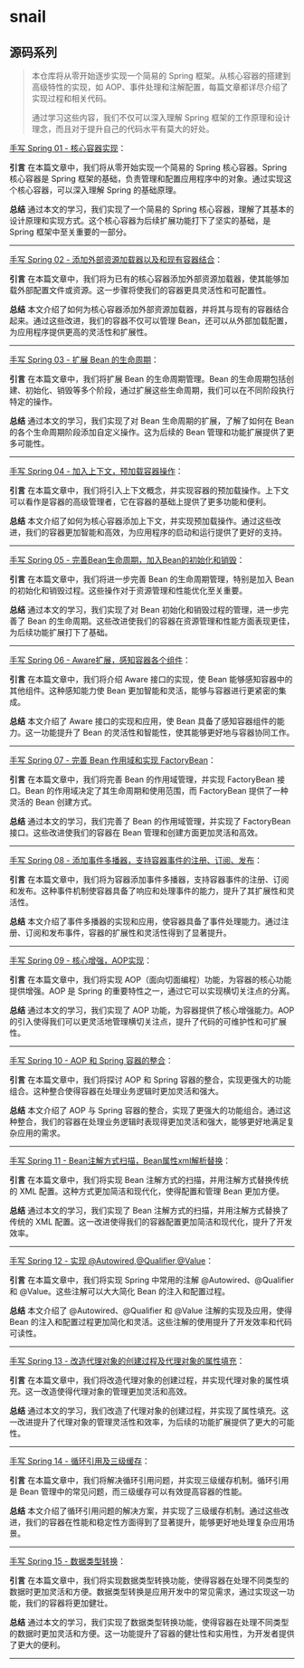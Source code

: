# snail

## 源码系列

> 本仓库将从零开始逐步实现一个简易的 Spring 框架。从核心容器的搭建到高级特性的实现，如 AOP、事件处理和注解配置，每篇文章都详尽介绍了实现过程和相关代码。
>
> 通过学习这些内容，我们不仅可以深入理解 Spring 框架的工作原理和设计理念，而且对于提升自己的代码水平有莫大的好处。

[手写 Spring 01 - 核心容器实现](https://zpj80231.github.io/znote/views/backend/spring-source-01.html)：

**引言** 在本篇文章中，我们将从零开始实现一个简易的 Spring 核心容器。Spring 核心容器是 Spring 框架的基础，负责管理和配置应用程序中的对象。通过实现这个核心容器，可以深入理解 Spring 的基础原理。

**总结** 通过本文的学习，我们实现了一个简易的 Spring 核心容器，理解了其基本的设计原理和实现方式。这个核心容器为后续扩展功能打下了坚实的基础，是 Spring 框架中至关重要的一部分。

------

[手写 Spring 02 - 添加外部资源加载器以及和现有容器结合](https://zpj80231.github.io/znote/views/backend/spring-source-02.html)：

**引言** 在本篇文章中，我们将为已有的核心容器添加外部资源加载器，使其能够加载外部配置文件或资源。这一步骤将使我们的容器更具灵活性和可配置性。

**总结** 本文介绍了如何为核心容器添加外部资源加载器，并将其与现有的容器结合起来。通过这些改进，我们的容器不仅可以管理 Bean，还可以从外部加载配置，为应用程序提供更高的灵活性和扩展性。

------

[手写 Spring 03 - 扩展 Bean 的生命周期](https://zpj80231.github.io/znote/views/backend/spring-source-03.html)：

**引言** 在本篇文章中，我们将扩展 Bean 的生命周期管理。Bean 的生命周期包括创建、初始化、销毁等多个阶段，通过扩展这些生命周期，我们可以在不同阶段执行特定的操作。

**总结** 通过本文的学习，我们实现了对 Bean 生命周期的扩展，了解了如何在 Bean 的各个生命周期阶段添加自定义操作。这为后续的 Bean 管理和功能扩展提供了更多可能性。

------

[手写 Spring 04 - 加入上下文，预加载容器操作](https://zpj80231.github.io/znote/views/backend/spring-source-04.html)：

**引言** 在本篇文章中，我们将引入上下文概念，并实现容器的预加载操作。上下文可以看作是容器的高级管理者，它在容器的基础上提供了更多功能和便利。

**总结** 本文介绍了如何为核心容器添加上下文，并实现预加载操作。通过这些改进，我们的容器更加智能和高效，为应用程序的启动和运行提供了更好的支持。

------

[手写 Spring 05 - 完善Bean生命周期，加入Bean的初始化和销毁](https://zpj80231.github.io/znote/views/backend/spring-source-05.html)：

**引言** 在本篇文章中，我们将进一步完善 Bean 的生命周期管理，特别是加入 Bean 的初始化和销毁过程。这些操作对于资源管理和性能优化至关重要。

**总结** 通过本文的学习，我们实现了对 Bean 初始化和销毁过程的管理，进一步完善了 Bean 的生命周期。这些改进使我们的容器在资源管理和性能方面表现更佳，为后续功能扩展打下了基础。

------

[手写 Spring 06 - Aware扩展，感知容器各个组件](https://zpj80231.github.io/znote/views/backend/spring-source-06.html)：

**引言** 在本篇文章中，我们将介绍 Aware 接口的实现，使 Bean 能够感知容器中的其他组件。这种感知能力使 Bean 更加智能和灵活，能够与容器进行更紧密的集成。

**总结** 本文介绍了 Aware 接口的实现和应用，使 Bean 具备了感知容器组件的能力。这一功能提升了 Bean 的灵活性和智能性，使其能够更好地与容器协同工作。

------

[手写 Spring 07 - 完善 Bean 作用域和实现 FactoryBean](https://zpj80231.github.io/znote/views/backend/spring-source-07.html)：

**引言** 在本篇文章中，我们将完善 Bean 的作用域管理，并实现 FactoryBean 接口。Bean 的作用域决定了其生命周期和使用范围，而 FactoryBean 提供了一种灵活的 Bean 创建方式。

**总结** 通过本文的学习，我们完善了 Bean 的作用域管理，并实现了 FactoryBean 接口。这些改进使我们的容器在 Bean 管理和创建方面更加灵活和高效。

------

[手写 Spring 08 - 添加事件多播器，支持容器事件的注册、订阅、发布](https://zpj80231.github.io/znote/views/backend/spring-source-08.html)：

**引言** 在本篇文章中，我们将为容器添加事件多播器，支持容器事件的注册、订阅和发布。这种事件机制使容器具备了响应和处理事件的能力，提升了其扩展性和灵活性。

**总结** 本文介绍了事件多播器的实现和应用，使容器具备了事件处理能力。通过注册、订阅和发布事件，容器的扩展性和灵活性得到了显著提升。

------

[手写 Spring 09 - 核心增强，AOP实现](https://zpj80231.github.io/znote/views/backend/spring-source-09.html)：

**引言** 在本篇文章中，我们将实现 AOP（面向切面编程）功能，为容器的核心功能提供增强。AOP 是 Spring 的重要特性之一，通过它可以实现横切关注点的分离。

**总结** 通过本文的学习，我们实现了 AOP 功能，为容器提供了核心增强能力。AOP 的引入使得我们可以更灵活地管理横切关注点，提升了代码的可维护性和可扩展性。

------

[手写 Spring 10 - AOP 和 Spring 容器的整合](https://zpj80231.github.io/znote/views/backend/spring-source-10.html)：

**引言** 在本篇文章中，我们将探讨 AOP 和 Spring 容器的整合，实现更强大的功能组合。这种整合使得容器在处理业务逻辑时更加灵活和强大。

**总结** 本文介绍了 AOP 与 Spring 容器的整合，实现了更强大的功能组合。通过这种整合，我们的容器在处理业务逻辑时表现得更加灵活和强大，能够更好地满足复杂应用的需求。

------

[手写 Spring 11 - Bean注解方式扫描，Bean属性xml解析替换](https://zpj80231.github.io/znote/views/backend/spring-source-11.html)：

**引言** 在本篇文章中，我们将实现 Bean 注解方式的扫描，并用注解方式替换传统的 XML 配置。这种方式更加简洁和现代化，使得配置和管理 Bean 更加方便。

**总结** 通过本文的学习，我们实现了 Bean 注解方式的扫描，并用注解方式替换了传统的 XML 配置。这一改进使得我们的容器配置更加简洁和现代化，提升了开发效率。

------

[手写 Spring 12 - 实现 @Autowired,@Qualifier,@Value](https://zpj80231.github.io/znote/views/backend/spring-source-12.html)：

**引言** 在本篇文章中，我们将实现 Spring 中常用的注解 @Autowired、@Qualifier 和 @Value。这些注解可以大大简化 Bean 的注入和配置过程。

**总结** 本文介绍了 @Autowired、@Qualifier 和 @Value 注解的实现及应用，使得 Bean 的注入和配置过程更加简化和灵活。这些注解的使用提升了开发效率和代码可读性。

------

[手写 Spring 13 - 改造代理对象的创建过程及代理对象的属性填充](https://zpj80231.github.io/znote/views/backend/spring-source-13.html)：

**引言** 在本篇文章中，我们将改造代理对象的创建过程，并实现代理对象的属性填充。这一改造使得代理对象的管理更加灵活和高效。

**总结** 通过本文的学习，我们改造了代理对象的创建过程，并实现了属性填充。这一改进提升了代理对象的管理灵活性和效率，为后续的功能扩展提供了更大的可能性。

------

[手写 Spring 14 - 循环引用及三级缓存](https://zpj80231.github.io/znote/views/backend/spring-source-14.html)：

**引言** 在本篇文章中，我们将解决循环引用问题，并实现三级缓存机制。循环引用是 Bean 管理中的常见问题，而三级缓存可以有效提高容器的性能。

**总结** 本文介绍了循环引用问题的解决方案，并实现了三级缓存机制。通过这些改进，我们的容器在性能和稳定性方面得到了显著提升，能够更好地处理复杂应用场景。

------

[手写 Spring 15 - 数据类型转换](https://zpj80231.github.io/znote/views/backend/spring-source-15.html)：

**引言** 在本篇文章中，我们将实现数据类型转换功能，使得容器在处理不同类型的数据时更加灵活和方便。数据类型转换是应用开发中的常见需求，通过实现这一功能，我们的容器将更加健壮。

**总结** 通过本文的学习，我们实现了数据类型转换功能，使得容器在处理不同类型的数据时更加灵活和方便。这一功能提升了容器的健壮性和实用性，为开发者提供了更大的便利。

------



